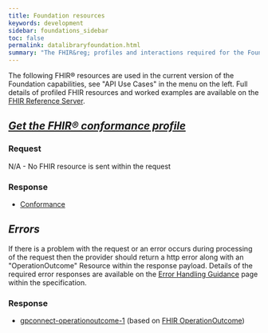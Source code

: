 ```yaml
---
title: Foundation resources
keywords: development
sidebar: foundations_sidebar
toc: false
permalink: datalibraryfoundation.html
summary: "The FHIR&reg; profiles and interactions required for the Foundation capability"
---
```


The following FHIR&reg; resources are used in the current version of the Foundation capabilities, see "API Use Cases" in the menu on the left. Full details of profiled FHIR resources and worked examples are available on the [FHIR Reference Server](https://fhir.nhs.uk/).

## ***[Get the FHIR&reg; conformance profile](foundations_use_case_get_the_fhir_conformance_profile.html)*** ##
### Request ###
N/A - No FHIR resource is sent within the request

### Response ###
* [Conformance](https://www.hl7.org/fhir/DSTU2/conformance.html)

## ***Errors*** ##

If there is a problem with the request or an error occurs during processing of the request then the provider should return a http error along with an "OperationOutcome" Resource within the response payload. Details of the required error responses are available on the [Error Handling Guidance](/development_fhir_error_handling_guidance.html) page within the specification.

### Response ###
* [gpconnect-operationoutcome-1](https://data.developer.nhs.uk/fhir/candidaterelease-170816-getrecord/Profile.GetRecordQueryResponse-HTMLView/gpconnect-operationoutcome-1.html) (based on [FHIR OperationOutcome](https://www.hl7.org/fhir/DSTU2/operationoutcome.html))
